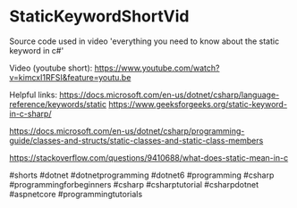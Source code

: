 # StaticKeywordShortVid

Source code used in video 'everything you need to know about the static keyword in c#'

Video (youtube short):
https://www.youtube.com/watch?v=kimcxI1RFSI&feature=youtu.be
 
Helpful links:
https://docs.microsoft.com/en-us/dotnet/csharp/language-reference/keywords/static
https://www.geeksforgeeks.org/static-keyword-in-c-sharp/

https://docs.microsoft.com/en-us/dotnet/csharp/programming-guide/classes-and-structs/static-classes-and-static-class-members

https://stackoverflow.com/questions/9410688/what-does-static-mean-in-c

#shorts  #dotnet #dotnetprogramming #dotnet6 #programming #csharp #programmingforbeginners #csharp #csharptutorial  #csharpdotnet #aspnetcore #programmingtutorials 
